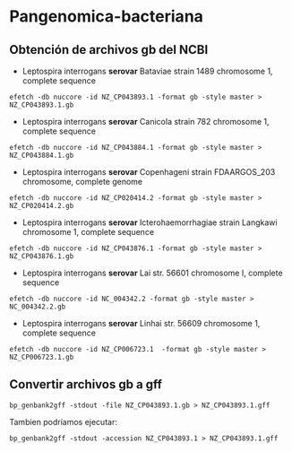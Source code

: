 # Pangenomica-bacteriana

## Obtención de archivos gb del NCBI

* Leptospira interrogans **serovar** Bataviae strain 1489 chromosome 1, complete sequence

```
efetch -db nuccore -id NZ_CP043893.1 -format gb -style master > NZ_CP043893.1.gb
```

* Leptospira interrogans **serovar** Canicola strain 782 chromosome 1, complete sequence

```
efetch -db nuccore -id NZ_CP043884.1 -format gb -style master > NZ_CP043884.1.gb
```

* Leptospira interrogans **serovar** Copenhageni strain FDAARGOS_203 chromosome, complete genome

```
efetch -db nuccore -id NZ_CP020414.2 -format gb -style master > NZ_CP020414.2.gb
```

* Leptospira interrogans **serovar** Icterohaemorrhagiae strain Langkawi chromosome 1, complete sequence

```
efetch -db nuccore -id NZ_CP043876.1 -format gb -style master > NZ_CP043876.1.gb
```

* Leptospira interrogans **serovar** Lai str. 56601 chromosome I, complete sequence

```
efetch -db nuccore -id NC_004342.2 -format gb -style master > NC_004342.2.gb
```

* Leptospira interrogans **serovar** Linhai str. 56609 chromosome 1, complete sequence

```
efetch -db nuccore -id NZ_CP006723.1  -format gb -style master > NZ_CP006723.1.gb
```

## Convertir archivos gb a gff 

```
bp_genbank2gff -stdout -file NZ_CP043893.1.gb > NZ_CP043893.1.gff
```

Tambien podríamos ejecutar:

```
bp_genbank2gff -stdout -accession NZ_CP043893.1 > NZ_CP043893.1.gff
```
